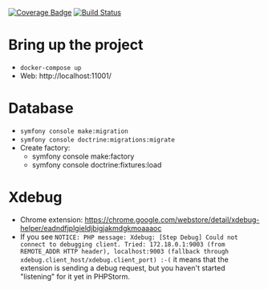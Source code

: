 [![Coverage Badge](https://img.shields.io/endpoint?url=https://gist.githubusercontent.com/ricardomm85/0c1f8403decd5753c549451042d2c952/raw/scoutbasketball-symfony-coverage.json)](https://gist.github.com/ricardomm85/0c1f8403decd5753c549451042d2c952)
[![Build Status](https://github.com/ricardomm85/scoutbasketball-symfony/workflows/CI/badge.svg)](https://github.com/ricardomm85/scoutbasketball-symfony/actions)

# Bring up the project
- `docker-compose up`
- Web: http://localhost:11001/

# Database
- `symfony console make:migration`
- `symfony console doctrine:migrations:migrate`
- Create factory:
  - symfony console make:factory
  - symfony console doctrine:fixtures:load

# Xdebug
- Chrome extension: https://chrome.google.com/webstore/detail/xdebug-helper/eadndfjplgieldjbigjakmdgkmoaaaoc
- If you see `NOTICE: PHP message: Xdebug: [Step Debug] Could not connect to debugging client. Tried: 172.18.0.1:9003 (from REMOTE_ADDR HTTP header), localhost:9003 (fallback through xdebug.client_host/xdebug.client_port) :-(`
  it means that the extension is sending a debug request,
  but you haven't started "listening" for it yet in PHPStorm.
